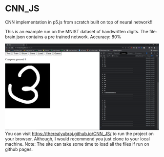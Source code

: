 # CNN_JS
CNN implementation in p5.js from scratch built on top of neural network!!

This is an example run on the MNIST dataset of handwritten digits.
The file: brain.json contains a pre trained network. Accuracy: 80%

![Screenshot](images/pages_screen.png)
You can visit https://therealyubraj.github.io/CNN_JS/ to run the project on your browser. Although, I would recommend you just clone to your local machine.
Note: The site can take some time to load all the files if run on github pages.

